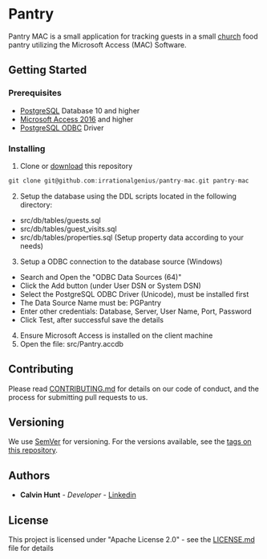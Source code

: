 
# Pantry

Pantry MAC is a small application for tracking guests in a small [church](http://www.laurelchurch.net) food pantry utilizing the Microsoft Access (MAC) Software.

## Getting Started
### Prerequisites
- [PostgreSQL](https://www.postgresql.org/download) Database 10 and higher
- [Microsoft Access 2016](https://products.office.com/en-us/access) and higher
- [PostgreSQL ODBC](https://www.devart.com/odbc/postgresql/) Driver

### Installing

1. Clone or [download](https://github.com/irrationalgenius/pantry-mac) this repository
  ``` go
  git clone git@github.com:irrationalgenius/pantry-mac.git pantry-mac
  ```
2. Setup the database using the DDL scripts located in the following directory:
  - src/db/tables/guests.sql
  - src/db/tables/guest_visits.sql
  - src/db/tables/properties.sql (Setup property data according to your needs)
3. Setup a ODBC connection to the database source (Windows)
  - Search and Open the "ODBC Data Sources (64)"
  - Click the Add button (under User DSN or System DSN)
  - Select the PostgreSQL ODBC Driver (Unicode), must be installed first
  - The Data Source Name must be: PGPantry
  - Enter other credentials: Database, Server, User Name, Port, Password
  - Click Test, after successful save the details
4. Ensure Microsoft Access is installed on the client machine
5. Open the file: src/Pantry.accdb

## Contributing

Please read [CONTRIBUTING.md](CONTRIBUTING.md) for details on our code of conduct, and the process for submitting pull requests to us.

## Versioning

We use [SemVer](http://semver.org/) for versioning. For the versions available, see the [tags on this repository](https://github.com/your/project/tags).

## Authors

* **Calvin Hunt** - *Developer* - [Linkedin](https://www.linkedin.com/in/calvin-hunt-31421432)

## License

This project is licensed under "Apache License 2.0" - see the [LICENSE.md](LICENSE.md) file for details
